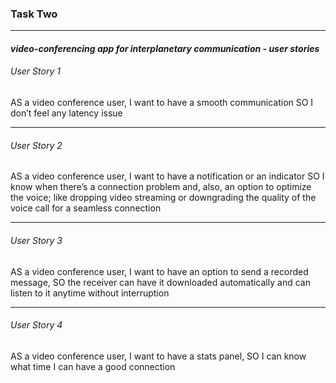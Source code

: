 ### Task Two

---

#### _video-conferencing app for interplanetary communication - user stories_

###### User Story 1

AS a video conference user, I want to have a smooth communication SO I don’t feel any latency issue

---

###### User Story 2

AS a video conference user, I want to have a notification or an indicator SO I know when there’s a connection problem and, also, an option to optimize the voice; like dropping video streaming or downgrading the quality of the voice call for a seamless connection

---

###### User Story 3

AS a video conference user, I want to have an option to send a recorded message, SO the receiver can have it downloaded automatically and can listen to it anytime without interruption

---

###### User Story 4

AS a video conference user, I want to have a stats panel, SO I can know what time I can have a good connection
